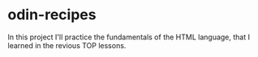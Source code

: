 # odin-recipes

In this project I'll practice the fundamentals of the HTML language, that I learned in the revious TOP lessons.